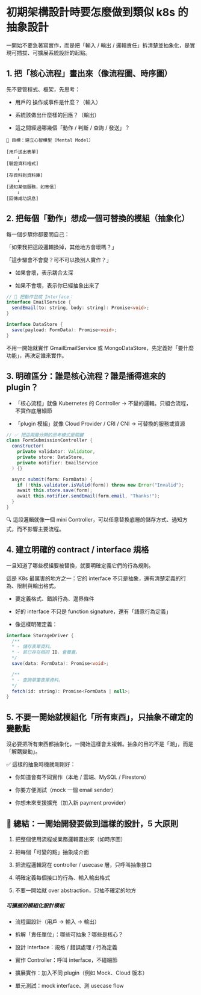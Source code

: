 # 初期架構設計時要怎麼做到類似 k8s 的抽象設計

一開始不要急著寫實作，而是把「輸入 / 輸出 / 邏輯責任」拆清楚並抽象化，是實現可插拔、可擴展系統設計的起點。

## 1. 把「核心流程」畫出來（像流程圖、時序圖）

先不要管程式、框架，先思考：

- 用戶的 操作或事件是什麼？（輸入）

- 系統該做出什麼樣的回應？（輸出）

- 這之間經過哪幾個「動作 / 判斷 / 查詢 / 發送」？

```plaintext
🎯 目標：建立心智模型（Mental Model）

[用戶送出表單]
    ↓
[驗證資料格式]
    ↓
[存資料到資料庫]
    ↓
[通知某個服務，如寄信]
    ↓
[回傳成功訊息]
```

## 2. 把每個「動作」想成一個可替換的模組（抽象化）

每一個步驟你都要問自己：

「如果我把這段邏輯換掉，其他地方會壞嗎？」

「這步驟會不會變？可不可以換別人實作？」

- 如果會壞，表示耦合太深

- 如果不會壞，表示你已經抽象出來了

```java
// 📌 把動作包成 Interface：
interface EmailService {
  sendEmail(to: string, body: string): Promise<void>;
}

interface DataStore {
  save(payload: FormData): Promise<void>;
}
```

不用一開始就實作 GmailEmailService 或 MongoDataStore，先定義好「要什麼功能」，再決定誰來實作。

## 3. 明確區分：誰是核心流程？誰是插得進來的 plugin？

- 「核心流程」就像 Kubernetes 的 Controller → 不變的邏輯。只組合流程，不實作底層細節

- 「plugin 模組」就像 Cloud Provider / CRI / CNI → 可替換的服務或資源

```java
// ✅ 把這兩層分開的思考模式是關鍵
class FormSubmissionController {
  constructor(
    private validator: Validator,
    private store: DataStore,
    private notifier: EmailService
  ) {}

  async submit(form: FormData) {
    if (!this.validator.isValid(form)) throw new Error("Invalid");
    await this.store.save(form);
    await this.notifier.sendEmail(form.email, "Thanks!");
  }
}
```

🔍 這段邏輯就像一個 mini Controller，可以任意替換底層的儲存方式、通知方式，而不影響主要流程。

## 4. 建立明確的 contract / interface 規格

一旦知道了哪些模組要被替換，就要明確定義它們的行為規則。

這是 K8s 最厲害的地方之一：它的 interface 不只是抽象，還有清楚定義的行為、限制與輸出格式。

- 要定義格式、錯誤行為、邊界條件

- 好的 interface 不只是 function signature，還有「語意行為定義」

- 像這樣明確定義：

```java
interface StorageDriver {
  /**
  * - 儲存表單資料。
  * - 若已存在相同 ID，會覆蓋。
  */
  save(data: FormData): Promise<void>;

  /**
  * - 查詢單筆表單資料。
  */
  fetch(id: string): Promise<FormData | null>;
}

```

## 5. 不要一開始就模組化「所有東西」，只抽象不確定的變數點

沒必要把所有東西都抽象化，一開始這樣會太複雜。抽象的目的不是「潮」，而是「解耦變動」。

✅ 這樣的抽象時機就剛剛好：

- 你知道會有不同實作（本地 / 雲端、MySQL / Firestore）

- 你要方便測試（mock 一個 email sender）

- 你想未來支援擴充（加入新 payment provider）

## 📌 總結：一開始開發要做到這樣的設計，5 大原則

1. 把整個使用流程或業務邏輯畫出來（如時序圖）

1. 把每個「可變的點」抽象成介面

1. 把流程邏輯寫在 controller / usecase 層，只呼叫抽象接口

1. 明確定義每個接口的行為、輸入輸出格式

1. 不要一開始就 over abstraction，只抽不確定的地方

##### 可擴展的模組化設計模板

- 流程圖設計（用戶 → 輸入 → 輸出）

- 拆解「責任單位」：哪些可抽象？哪些是核心？

- 設計 Interface：規格 / 錯誤處理 / 行為定義

- 實作 Controller：呼叫 interface，不碰細節

- 擴展實作：加入不同 plugin（例如 Mock、Cloud 版本）

- 單元測試：mock interface、測 usecase flow
